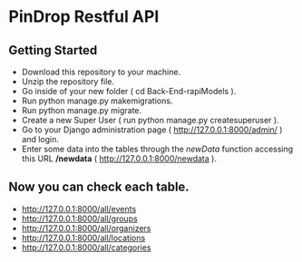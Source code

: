 # PinDrop Restful API

## Getting Started

- Download this repository to your machine.
- Unzip the repository file.
- Go inside of your new folder ( cd Back-End-rapiModels ).
- Run python manage.py makemigrations.
- Run python manage.py migrate.
- Create a new Super User ( run python manage.py createsuperuser ).
- Go to your Django administration page ( http://127.0.0.1:8000/admin/ ) and login.
- Enter some data into the tables through the *newData*  function accessing this URL  __/newdata__  ( http://127.0.0.1:8000/newdata ).

## Now you can check each table. 

- http://127.0.0.1:8000/all/events
- http://127.0.0.1:8000/all/groups
- http://127.0.0.1:8000/all/organizers
- http://127.0.0.1:8000/all/locations
- http://127.0.0.1:8000/all/categories

